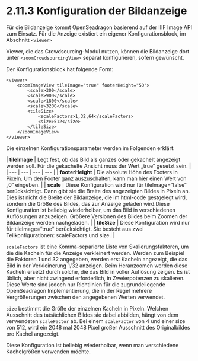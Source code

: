 # 2.11.3 Konfiguration der Bildanzeige

Für die Bildanzeige kommt OpenSeadragon basierend auf der IIIF Image API zum Einsatz. Für die Anzeige existiert ein eigener Konfigurationsblock, im Abschnitt `<viewer>`

Viewer, die das Crowdsourcing-Modul nutzen, können die Bildanzeige dort unter `<zoomCrowdsourcingView>` separat konfigurieren, sofern gewünscht.

Der Konfigurationsblock hat folgende Form:

```markup
<viewer>
    <zoomImageView tileImage="true" footerHeight="50">
        <scale>300</scale>
        <scale>900</scale>
        <scale>1800</scale>
        <scale>3200</scale>
        <tileSize>
            <scaleFactors>1,32,64</scaleFactors>
            <size>512</size>
        </tileSize>
    </zoomImageView>
</viewer>
```

Die einzelnen Konfigurationsparameter werden im Folgenden erklärt:

| **tileImage** | Legt fest, ob das Bild als ganzes oder gekachelt angezeigt werden soll. Für die gekachelte Ansicht muss der Wert „true“ gesetzt sein. |
| --- | --- | --- | --- |
| **footerHeight** | Die absolute Höhe des Footers in Pixeln. Um den Footer ganz auszuschalten, kann man hier einen Wert von „0“ eingeben. |
| **scale** | Diese Konfiguration wird nur für tileImage=“false“ berücksichtigt. Dann gibt sie die Breite des angezeigten Bildes in Pixeln an. Dies ist nicht die Breite der Bildanzeige, die im html-code gestgelegt wird, sondern die Größe des Bildes, das zur Anzeige geladen wird.Diese Konfiguration ist beliebig wiederholbar, um das Bild in verschiedenen Auflösungen anzuzeigen. Größere Versionen des Bildes beim Zoomen der Bildanzeige werden nachgeladen.  |
| **tileSize** | Diese Konfiguration wird nur für tileImage=“true“ berücksichtigt. Sie besteht aus zwei Teilkonfigurationen: scaleFactors und size.  |

`scaleFactors` ist eine Komma-separierte Liste von Skalierungsfaktoren, um die die Kacheln für die Anzeige verkleinert werden. Werden zum Beispiel die Faktoren 1 und 32 angegeben, werden erst Kacheln angezeigt, die das Bild in der Verkleinerung 1/32 anzeigen. Beim Heranzoomen werden diese Kacheln ersetzt durch solche, die das Bild in voller Auflösung zeigen. Es ist üblich, aber nicht zwingend erforderlich, in Zweierpotenzen zu skalieren. Diese Werte sind jedoch nur Richtlinien für die zugrundeliegende OpenSeadragon Implementierung, die in der Regel mehrere Vergrößerungen zwischen den angegebenen Werten verwendet.

`size` bestimmt die Größe der einzelnen Kacheln in Pixeln. Welchen Ausschnitt des tatsächlichen Bildes sie dabei abbilden, hängt von dem verwendeten `scaleFactor` ab. Bei einem `scaleFactor` von 4 und einer size von 512, wird ein 2048 mal 2048 Pixel großer Ausschnitt des Originalbildes pro Kachel angezeigt.

Diese Konfiguration ist beliebig wiederholbar, wenn man verschiedene Kachelgrößen verwenden möchte.

